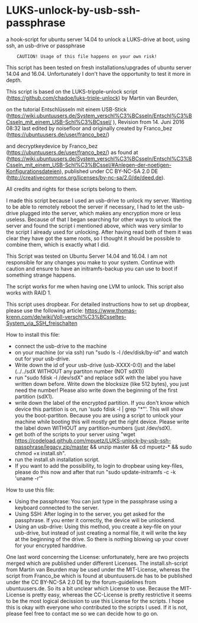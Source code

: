 # LUKS-unlock-by-usb-ssh-passphrase
a hook-script for ubuntu server 14.04 to unlock a LUKS-drive at boot, using ssh, an usb-drive or passphrase

        CAUTION! Usage of this file happens on your own risk!

This script has been tested on fresh installations/upgrades of ubuntu server 14.04 and 16.04. Unfortunately I don't have the opportunity to test it more in depth.

This script is based on the LUKS-tripple-unlock script (https://github.com/chadoe/luks-triple-unlock) by Martin van Beurden, 

on the tutorial Entschlüsseln mit einem USB-Stick (https://wiki.ubuntuusers.de/System_verschl%C3%BCsseln/Entschl%C3%BCsseln_mit_einem_USB-Schl%C3%BCssel/ ),
Revision from 14. Juni 2016 08:32 last edited by noisefloor and originally created by Franco_bez (https://ubuntuusers.de/user/franco_bez/)

and decryptkeydevice by Franco_bez (https://ubuntuusers.de/user/franco_bez/) as found at (https://wiki.ubuntuusers.de/System_verschl%C3%BCsseln/Entschl%C3%BCsseln_mit_einem_USB-Schl%C3%BCssel/#Anlegen-der-noetigen-Konfigurationsdateien), published under CC BY-NC-SA 2.0 DE (http://creativecommons.org/licenses/by-nc-sa/2.0/de/deed.de).

All credits and rights for these scripts belong to them.

I made this script because I used an usb-drive to unlock my server. Wanting to be able to remotely reboot the server if necessary,
I had to let the usb-drive plugged into the server, which makes any encryption more or less useless. Because of that I began searching
for other ways to unlock the server and found the script i mentioned above, which was very similar to the script I already used for unlocking.
After having read both of them it was clear they have got the same roots, so I thought it should be possible to combine them, which is
exactly what I did.


This Script was tested on Ubuntu Server 14.04 and 16.04. I am not responsible for any changes you make to your system. Continue with caution and ensure to have an initramfs-backup you can use to boot if something strange happens.

The script works for me when having one LVM to unlock. This script also works with RAID 1.

This script uses dropbear. For detailed instructions how to set up dropbear, please use the following article: 
https://www.thomas-krenn.com/de/wiki/Voll-verschl%C3%BCsseltes-System_via_SSH_freischalten

How to install this file:
- connect the usb-drive to the machine
- on your machine (or via ssh) run "sudo ls -l /dev/disk/by-id" and watch out for your usb-drive.
- Write down the id of your usb-drive (usb-XXXX-0:0) and the label (../../sdX  WITHOUT any partiton number (NOT sdX1))
- run "sudo fdisk -l /dev/sdX" and replace sdX with the label you have written down before. Write down the blocksize (like 512 bytes), you just need the number! Please also write down the beginning of the first partition (sdX1).
- write down the label of the encrypted partition. If you don't know which device this partition is on, run 'sudo fdisk -l | grep "*"'. This will show you the boot-partiton. Because you are using a script to unlock your machine while booting this will mostly get the right device. Please write the label down WITHOUT any partition-numbers (just /dev/sdX). 
- get both of the scripts to your server using "wget https://codeload.github.com/mpuetz/LUKS-unlock-by-usb-ssh-passphrase/legacy.zip/master && unzip master && cd mpuetz-* && sudo chmod +x install.sh".
- run the install.sh installation script.
- If you want to add the possibility, to login to dropbear using key-files, please do this now and after that run "sudo update-initramfs -c -k 'uname -r'"

How to use this file:
- Using the passphrase:
You can just type in the passphrase using a keyboard connected to the server.
- Using SSH:
After loging in to the server, you get asked for the passphrase. If you enter it correctly, the device will be unlockend.
- Using an usb-drive:
Using this method, you create a key-file on your usb-drive, but instead of just creating a normal file, it will write the key at the beginning
of the drive. So there is nothing blowing up your cover for your encrypted harddrive.

One last word concerning the License:
unfortunately, here are two projects merged which are published under different Licenses. The install.sh-script from Martin van Beurden
may be used under the MIT-License, whereas the script from Franco_be which is found at ubuntuusers.de has to be published under the 
CC BY-NC-SA 2.0 DE by the forum-guidelines from ubuntuusers.de.
So its a bit unclear which License to use. Because the MIT-License is pretty easy, whereas the CC-License is pretty restrictive it 
seems to be the most logical decission to use this License for the scripts. I hope this is okay with everyone who contributed to the 
scripts I used. If it is not, please feel free to contact me so we can decide how to go on.
